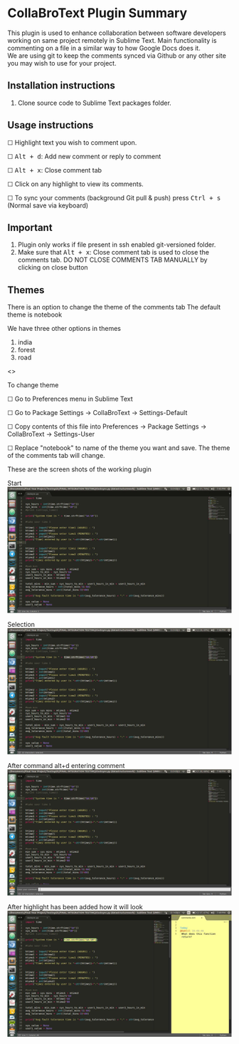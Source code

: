 # CollaBroText Plugin Summary

This plugin is used to enhance collaboration between software developers working on same project remotely in Sublime Text.
Main functionality is commenting on a file in a similar way to how Google Docs does it.   
We are using git to keep the comments synced via Github or any other site you may wish to use for your project.  


## Installation instructions
1) Clone source code to Sublime Text packages folder.



## Usage instructions

☐ Highlight text you wish to comment upon.

☐ <kbd>Alt + d</kbd>: Add new comment or reply to comment

☐ <kbd>Alt + x</kbd>: Close comment tab

☐ Click on any highlight to view its comments.

☐ To sync your comments (background Git pull & push) press <kbd> Ctrl + s</kbd> (Normal save via keyboard)


## Important
1) Plugin only works if file present in ssh enabled git-versioned folder.
2) Make sure that <kbd>Alt + x</kbd>: Close comment tab is used to close the comments tab.
   DO NOT CLOSE COMMENTS TAB MANUALLY by clicking on close button


## Themes
There is an option to change the theme of the comments tab
The default theme is notebook

We have three other options in themes
  1) india
  2) forest
  3) road


<<pic of notebook theme>>

To change theme

 ☐ Go to Preferences menu in Sublime Text

 ☐ Go to Package Settings -> CollaBroText -> Settings-Default

 ☐ Copy contents of this file into Preferences -> Package Settings -> CollaBroText -> Settings-User

 ☐ Replace "notebook" to name of the theme you want and save. The theme of the comments tab will change.


These are the screen shots of the working plugin


Start
![start](5.jpg?raw=true "start")

Selection
![start](4.jpg?raw=true "start")

After command alt+d entering comment
![start](3.jpg?raw=true "start")

After highlight has been added how it will look
![start](2.jpg?raw=true "start")
